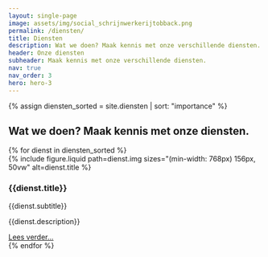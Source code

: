 ```yaml
---
layout: single-page
image: assets/img/social_schrijnwerkerijtobback.png
permalink: /diensten/
title: Diensten
description: Wat we doen? Maak kennis met onze verschillende diensten.
header: Onze diensten
subheader: Maak kennis met onze verschillende diensten.
nav: true
nav_order: 3
hero: hero-3
---
```


{% assign diensten_sorted = site.diensten | sort: "importance" %}

<section>
  <div class="container pt-5 pb-5">
    <div class="row">
      <div class="col-md-12">
        <h2>Wat we doen? Maak kennis met onze diensten.</h2>
      </div>
    </div>
    {% for dienst in diensten_sorted %}
        <div class="row mt-5">
            <div class="col-md-6">
                {% include figure.liquid path=dienst.img sizes="(min-width: 768px) 156px, 50vw" alt=dienst.title %}
            </div>
            <div class="col-md-6">
                <h3 >{{dienst.title}}</h3>
                <div class="dienst-sub ">{{dienst.subtitle}}</div>
                <p >{{dienst.description}}</p>
                <a href="{{dienst.url}}" class="btn btn-outline-black btn-sm" role="button" aria-pressed="true" alt="Ontdek meer over {{dienst.title}}">Lees verder...</a>
            </div>
        </div>
    {% endfor %}
  </div>
</section>
